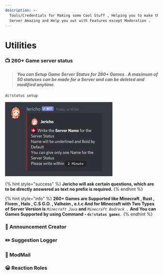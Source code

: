 ```yaml
---
description: >-
  Tools/Credentials for Making some Cool Stuff , Helping you to make the Discord
  Server Amazing and Help you out with Features except Moderation .
---
```


# Utilities

### 📺 260+ Game server status

> #### _You can Setup Game Server Status for 260+ Games . A maximum  of 50 statuses can be made for a Server and can be deleted  and modified  anytime._

```text
dc!status setup
```

![This indicates that the setup is started successfully](../.gitbook/assets/screenshot-2021-06-05-105456.png)

{% hint style="success" %}
**Jericho will ask certain questions, which are to be directly answered as text no prefix is required.**
{% endhint %}

{% hint style="info" %}
**260+ Games are Supported like Minecraft , Rust , Fivem , Halo , C.S G.O. , Valheim , e.t.c And for Minecraft with Two Types of Server Version is** _`Minecraft Java`_ **and** _`Minecraft Bedrock .`_ **And You can Games Supported by using Command - `dc!status games`**_`.`_
{% endhint %}

### 📢 Announcement Creator

### ✏️ Suggestion Logger

### 🤖 ModMail

### 😀 Reaction Roles

